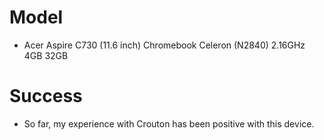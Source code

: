 # Model

* Acer Aspire C730 (11.6 inch) Chromebook Celeron (N2840) 2.16GHz 4GB 32GB

# Success 

* So far, my experience with Crouton has been positive with this device.

